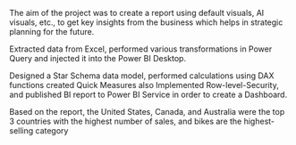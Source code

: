 The aim of the project was to create a report using default visuals, AI visuals, etc., to get key insights from the business which helps in strategic planning for the future.

Extracted data from Excel, performed various transformations in Power Query and injected it into the Power BI Desktop.

Designed a Star Schema data model, performed calculations using DAX functions created Quick Measures also Implemented Row-level-Security, and published BI report to Power BI Service in order to create a Dashboard.

Based on the report, the United States, Canada, and Australia were the top 3 countries with the highest number of sales, and bikes are the highest-selling category
